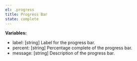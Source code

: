 ```yaml
---
el: .progress
title: Progress Bar
state: complete
---
```


__Variables:__
* label: [string] Label for the progress bar.
* percent: [string] Percentage complete of the progress bar.
* message: [string] Description of the progress bar.
